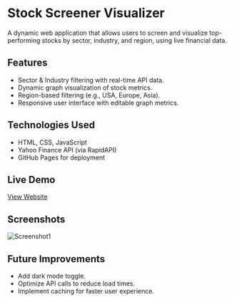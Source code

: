 # Stock Screener Visualizer

A dynamic web application that allows users to screen and visualize top-performing stocks by sector, industry, and region, using live financial data.

## Features
- Sector & Industry filtering with real-time API data.
- Dynamic graph visualization of stock metrics.
- Region-based filtering (e.g., USA, Europe, Asia).
- Responsive user interface with editable graph metrics.

## Technologies Used
- HTML, CSS, JavaScript
- Yahoo Finance API (via RapidAPI)
- GitHub Pages for deployment

## Live Demo
[View Website](https://charchar1245.github.io/stockscreener-myfinancepal-prealpha/)

## Screenshots
![Screenshot1](link-to-screenshot)

## Future Improvements
- Add dark mode toggle.
- Optimize API calls to reduce load times.
- Implement caching for faster user experience.
